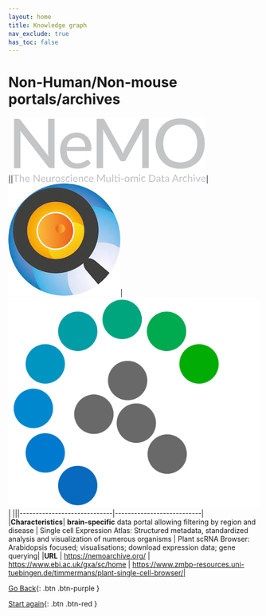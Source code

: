 ```yaml
---
layout: home
title: Knowledge graph
nav_exclude: true
has_toc: false
---
```

# Non-Human/Non-mouse portals/archives

||![NeMO](../assets/nemo.png)|![Single Cell Expression Atlas](../assets/scea.png)|![Plant scRNA Browser](../assets/plantscrnaseq.png)|
|||-----------------------------|---------------------------|
|**Characteristics**| **brain-specific** data portal allowing filtering by region and disease | Single cell Expression Atlas: Structured metadata, standardized analysis and visualization of numerous organisms | Plant scRNA Browser: Arabidopsis focused; visualisations; download expression data; gene querying|
|**URL** | https://nemoarchive.org/ | https://www.ebi.ac.uk/gxa/sc/home | https://www.zmbp-resources.uni-tuebingen.de/timmermans/plant-single-cell-browser/|

[Go Back](2_gene_expression_data.html){: .btn .btn-purple }

[Start again](../index.html){: .btn .btn-red }